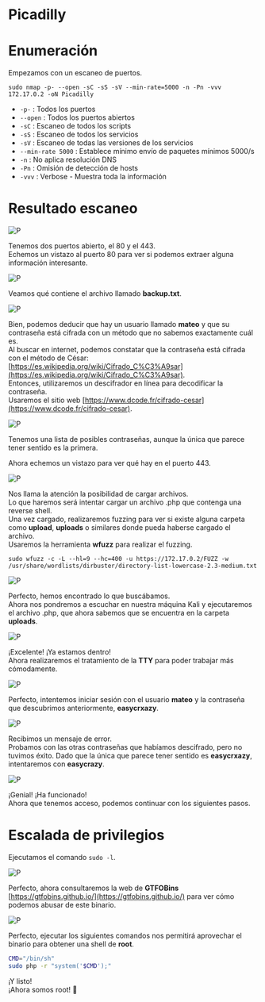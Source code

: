 # Picadilly

# Enumeración

Empezamos con un escaneo de puertos.  

`sudo nmap -p- --open -sC -sS -sV --min-rate=5000 -n -Pn -vvv 172.17.0.2 -oN Picadilly`  

- `-p-` : Todos los puertos
- `--open` : Todos los puertos abiertos
- `-sC` : Escaneo de todos los scripts
- `-sS` : Escaneo de todos los servicios
- `-sV` : Escaneo de todas las versiones de los servicios
- `--min-rate 5000` : Establece mínimo envío de paquetes mínimos 5000/s
- `-n` : No aplica resolución DNS
- `-Pn` : Omisión de detección de hosts
- `-vvv` : Verbose - Muestra toda la información

# Resultado escaneo   

![P](https://github.com/giustiand/DockerLabs-Writeups/blob/main/F%C3%A1cil/images/picadilly/P_1.jpg)     

Tenemos dos puertos abierto, el 80 y el 443.  
Echemos un vistazo al puerto 80 para ver si podemos extraer alguna información interesante.  

![P](https://github.com/giustiand/DockerLabs-Writeups/blob/main/F%C3%A1cil/images/picadilly/P_2.jpg)  

Veamos qué contiene el archivo llamado **backup.txt**.  

![P](https://github.com/giustiand/DockerLabs-Writeups/blob/main/F%C3%A1cil/images/picadilly/P_3.jpg)    

Bien, podemos deducir que hay un usuario llamado **mateo** y que su contraseña está cifrada con un método que no sabemos exactamente cuál es.  
Al buscar en internet, podemos constatar que la contraseña está cifrada con el método de César: [https://es.wikipedia.org/wiki/Cifrado_C%C3%A9sar](https://es.wikipedia.org/wiki/Cifrado_C%C3%A9sar).  
Entonces, utilizaremos un descifrador en línea para decodificar la contraseña.  
Usaremos el sitio web [https://www.dcode.fr/cifrado-cesar](https://www.dcode.fr/cifrado-cesar).  

![P](https://github.com/giustiand/DockerLabs-Writeups/blob/main/F%C3%A1cil/images/picadilly/P_4.jpg)   

Tenemos una lista de posibles contraseñas, aunque la única que parece tener sentido es la primera.  

Ahora echemos un vistazo para ver qué hay en el puerto 443.  

![P](https://github.com/giustiand/DockerLabs-Writeups/blob/main/F%C3%A1cil/images/picadilly/P_5.jpg)   

Nos llama la atención la posibilidad de cargar archivos.  
Lo que haremos será intentar cargar un archivo .php que contenga una reverse shell.  
Una vez cargado, realizaremos fuzzing para ver si existe alguna carpeta como **upload**, **uploads** o similares donde pueda haberse cargado el archivo.  
Usaremos la herramienta **wfuzz** para realizar el fuzzing.  

`sudo wfuzz -c -L --hl=9 --hc=400 -u https://172.17.0.2/FUZZ -w /usr/share/wordlists/dirbuster/directory-list-lowercase-2.3-medium.txt`  

![P](https://github.com/giustiand/DockerLabs-Writeups/blob/main/F%C3%A1cil/images/picadilly/P_6.jpg)   

Perfecto, hemos encontrado lo que buscábamos.  
Ahora nos pondremos a escuchar en nuestra máquina Kali y ejecutaremos el archivo .php, que ahora sabemos que se encuentra en la carpeta **uploads**.  

![P](https://github.com/giustiand/DockerLabs-Writeups/blob/main/F%C3%A1cil/images/picadilly/P_7.jpg)   

¡Excelente! 
¡Ya estamos dentro!  
Ahora realizaremos el tratamiento de la **TTY** para poder trabajar más cómodamente.  

![P](https://github.com/giustiand/DockerLabs-Writeups/blob/main/F%C3%A1cil/images/picadilly/P_8.jpg)    

Perfecto, intentemos iniciar sesión con el usuario **mateo** y la contraseña que descubrimos anteriormente, **easycrxazy**. 

![P](https://github.com/giustiand/DockerLabs-Writeups/blob/main/F%C3%A1cil/images/picadilly/P_9.jpg)  

Recibimos un mensaje de error.   
Probamos con las otras contraseñas que habíamos descifrado, pero no tuvimos éxito. 
Dado que la única que parece tener sentido es **easycrxazy**, intentaremos con **easycrazy**.  

![P](https://github.com/giustiand/DockerLabs-Writeups/blob/main/F%C3%A1cil/images/picadilly/P_10.jpg)    

¡Genial! ¡Ha funcionado!  
Ahora que tenemos acceso, podemos continuar con los siguientes pasos.  

# Escalada de privilegios  

Ejecutamos el comando `sudo -l`.   

![P](https://github.com/giustiand/DockerLabs-Writeups/blob/main/F%C3%A1cil/images/picadilly/P_11.jpg)    

Perfecto, ahora consultaremos la web de **GTFOBins** [https://gtfobins.github.io/](https://gtfobins.github.io/) para ver cómo podemos abusar de este binario.  

![P](https://github.com/giustiand/DockerLabs-Writeups/blob/main/F%C3%A1cil/images/picadilly/P_12.jpg)   

Perfecto, ejecutar los siguientes comandos nos permitirá aprovechar el binario para obtener una shell de **root**. 

```bash
CMD="/bin/sh"
sudo php -r "system('$CMD');"
```

¡Y listo!  
¡Ahora somos root! 🎉  








